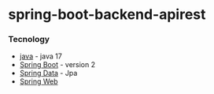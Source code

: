# spring-boot-backend-apirest

### Tecnology

* [java]() - java 17
* [Spring Boot]() - version 2
* [Spring Data]() - Jpa 
* [Spring Web]() 
